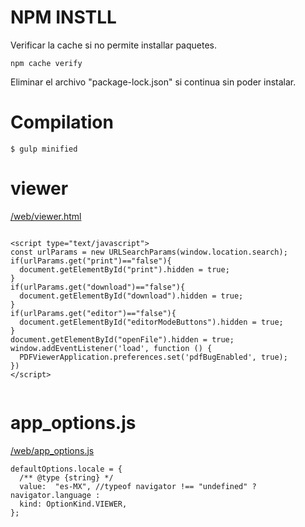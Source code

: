 # NPM INSTLL

Verificar la cache si no permite installar paquetes.
```
npm cache verify
```

Eliminar el archivo "package-lock.json" si continua sin poder instalar.

# Compilation

```
$ gulp minified
```


# viewer
[/web/viewer.html](/web/viewer.html)

```

<script type="text/javascript">
const urlParams = new URLSearchParams(window.location.search);
if(urlParams.get("print")=="false"){
  document.getElementById("print").hidden = true;
}
if(urlParams.get("download")=="false"){
  document.getElementById("download").hidden = true;
}
if(urlParams.get("editor")=="false"){
  document.getElementById("editorModeButtons").hidden = true;
}
document.getElementById("openFile").hidden = true;
window.addEventListener('load', function () {
  PDFViewerApplication.preferences.set('pdfBugEnabled', true);
})
</script>


```

# app_options.js
[/web/app_options.js](/web/app_options.js)

```
defaultOptions.locale = {
  /** @type {string} */
  value:  "es-MX", //typeof navigator !== "undefined" ? navigator.language :
  kind: OptionKind.VIEWER,
};

```
